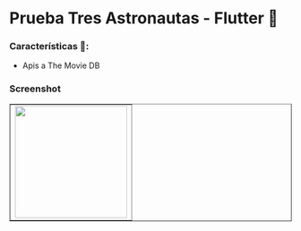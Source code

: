 # Prueba Tres Astronautas - Flutter 📔


### Características 💢:
- Apis a The Movie DB

### Screenshot
<table border>
    <tr>
        <td><img src="./screenshot/1.jpeg" alt="" width="200"></td>
    <tr>
</table>
